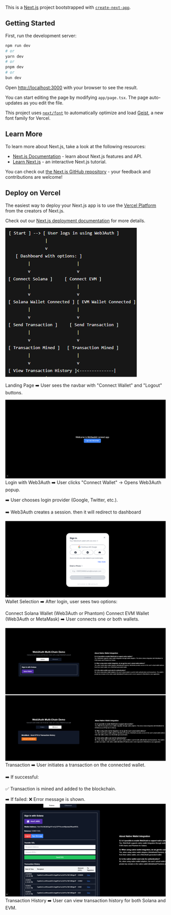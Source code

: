 This is a [Next.js](https://nextjs.org) project bootstrapped with [`create-next-app`](https://nextjs.org/docs/app/api-reference/cli/create-next-app).

## Getting Started

First, run the development server:

```bash
npm run dev
# or
yarn dev
# or
pnpm dev
# or
bun dev
```

Open [http://localhost:3000](http://localhost:3000) with your browser to see the result.

You can start editing the page by modifying `app/page.tsx`. The page auto-updates as you edit the file.

This project uses [`next/font`](https://nextjs.org/docs/app/building-your-application/optimizing/fonts) to automatically optimize and load [Geist](https://vercel.com/font), a new font family for Vercel.

## Learn More

To learn more about Next.js, take a look at the following resources:

- [Next.js Documentation](https://nextjs.org/docs) - learn about Next.js features and API.
- [Learn Next.js](https://nextjs.org/learn) - an interactive Next.js tutorial.

You can check out [the Next.js GitHub repository](https://github.com/vercel/next.js) - your feedback and contributions are welcome!

## Deploy on Vercel

The easiest way to deploy your Next.js app is to use the [Vercel Platform](https://vercel.com/new?utm_medium=default-template&filter=next.js&utm_source=create-next-app&utm_campaign=create-next-app-readme) from the creators of Next.js.

Check out our [Next.js deployment documentation](https://nextjs.org/docs/app/building-your-application/deploying) for more details.

![alt text](image-6.png)

Landing Page
➡️ User sees the navbar with "Connect Wallet" and "Logout" buttons.

![alt text](image-1.png)
Login with Web3Auth
➡️ User clicks "Connect Wallet" → Opens Web3Auth popup.

➡️ User chooses login provider (Google, Twitter, etc.).

➡️ Web3Auth creates a session. then it will redirect to dashboard

![alt text](image-2.png)
Wallet Selection
➡️ After login, user sees two options:

Connect Solana Wallet (Web3Auth or Phantom)
Connect EVM Wallet (Web3Auth or MetaMask)
➡️ User connects one or both wallets.

![alt text](image-3.png)
![alt text](image-4.png)
Transaction
➡️ User initiates a transaction on the connected wallet.

➡️ If successful:

✅ Transaction is mined and added to the blockchain.

➡️ If failed:
❌ Error message is shown.
![alt text](image-5.png)
Transaction History
➡️ User can view transaction history for both Solana and EVM.
